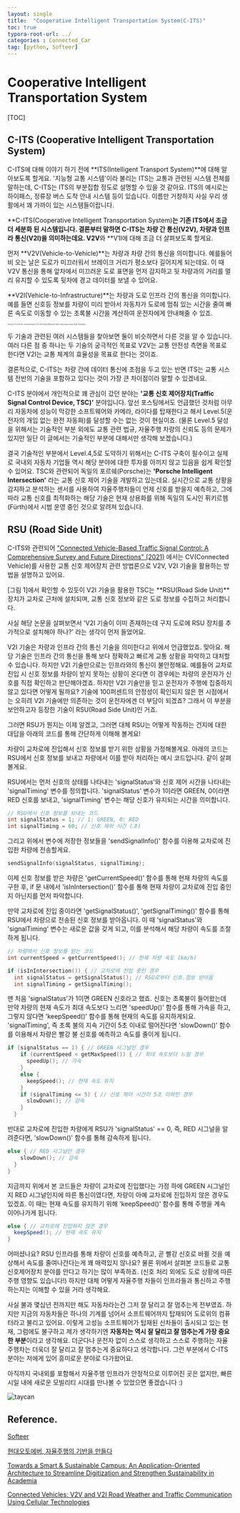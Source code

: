 ```yaml
---
layout: single
title:  "Cooperative Intelligent Transportation System(C-ITS)"
toc: true
typora-root-url: ../
categories : Connected_Car
tag: [python, Softeer]
---
```


# Cooperative Intelligent Transportation System

[TOC]

## C-ITS (Cooperative Intelligent Transportation System)

C-ITS에 대해 이야기 하기 전에 **ITS(Intelligent Transport System)**에 대해 알아보도록 할게요.
'지능형 교통 시스템'이라 불리는 ITS는 교통과 관련된 시스템 전체를 말하는데, C-ITS는 ITS의 부분집합 정도로 설명할 수 있을 것 같아요. ITS의 예시로는 하이패스, 정류장 버스 도착 안내 시스템 등이 있습니다. 이름만 거창하지 사실 우리 생활에서 꽤 가까이 있는 시스템들이랍니다. 

**C-ITS(Cooperative Intelligent Transportation System)**는 기존 ITS에서 조금 더 세분화 된 시스템입니다. 결론부터 말하면 C-ITS는 차량 간 통신(V2V), 차량과 인프라 통신(V2I)을 의미하는데요. V2V**와 **V1I에 대해 조금 더 살펴보도록 할게요.

먼저 **V2V(Vehicle-to-Vehicle)**는 차량과 차량 간의 통신을 의미합니다. 예를들어 비 오는 날은 도로가 미끄러워서 브레이크 거리가 평소보다 길어지게 되는데요. 이 때 V2V 통신을 통해 앞차에서 미끄러운 도로 표면을 먼저 감지하고 뒷 차량과의 거리를 멀리 유지할 수 있도록 뒷차에 경고 데이터를 보낼 수 있어요.

**V2I(Vehicle-to-Infrastructure)**는 차량과 도로 인프라 간의 통신을 의미합니다. 예를 들면 신호등 정보를 차량이 미리 받아서 자동차가 도로에 멈춰 있는 시간을 줄여 빠른 속도로 이동할 수 있는 초록불 시간을 계산하여 운전자에게 안내해줄 수 있죠.

<img src="https://www.mdpi.com/sensors/sensors-22-01142/article_deploy/html/images/sensors-22-01142-g001.png" alt="Sensors | Free Full-Text | Connected Vehicles: V2V and V2I Road Weather and  Traffic Communication Using Cellular Technologies" style="zoom: 20%;" />

[^그림1]: Vehicular communication scenarios in an ITS

두 기술과 관련된 여러 시스템들을 찾아보면 둘이 비슷하면서 다른 것을 알 수 있습니다. 여러 다른 점 중 하나는 두 기술의 궁극적인 목표로 V2V는 교통 안전성 측면을 목표로 한다면 V2I는 교통 체계의 효율성을 목표로 한다는 것이죠.

결론적으로, C-ITS는 차량 간에 데이터 통신에 초점을 두고 있는 반면 ITS는 교통 시스템 전반의 기술을 포함하고 있다는 것이 가장 큰 차이점이라 말할 수 있겠네요.

C-ITS 분야에서 개인적으로 꽤 관심이 갔던 분야는 **'교통 신호 제어장치(Traffic Signal Control Device, TSC)'** 분야입니다. 앞선 포스팅에서도 언급했던 것처럼 아무리 자동차에 성능이 막강한 소프트웨어와 카메라, 라이다를 탑재한다고 해서 Level.5(운전자의 개입 없는 완전 자동화)를 달성할 수는 없는 것이 현실이죠. (물론 Level.5 달성을 위해서는 기술적인 부분 외에도 교통 관련 법규, 자율주행 차량의 신뢰도 등의 문제가 있지만 일단 이 글에서는 기술적인 부분에 대해서만 생각해 보겠습니다.) 

결국 기술적인 부분에서 Level.4,5로 도약하기 위해서는 C-ITS 구축이 필수이고 실제로 국내외 자동차 기업들 역시 해당 분야에 대한 투자를 아끼지 않고 있음을 쉽게 확인할 수 있어요. TSC와 관련되어 독일의 포르쉐(Porsche)는 **'Porsche Intelligent Intersection'** 라는 교통 신호 제어 기술을 개발하고 있는데요. 실시간으로 교통 상황을 감지하고 분석하는 센서를 사용하여 자율주행차들이 언제 신호를 받을지 예측하고, 그에 따라 교통 신호를 최적화하는 해당 기술은 현재 상용화를 위해 독일의 도시인 퓌키르헴(Fürth)에서 시범 운영 중인 것으로 알려져 있습니다. 



## RSU (Road Side Unit)

C-ITS와 관련되어 ["Connected Vehicle-Based Traffic Signal Control: A Comprehensive Survey and Future Directions" (2021)](https://www.mdpi.com/2071-1050/13/6/3189) 에서는 CV(Connected Vehicle)를 사용한 교통 신호 제어장치 관련 방법론으로 V2V, V2I 기술을 활용하는 방법을 설명하고 있어요.

[그림 1]에서 확인할 수 있듯이  V2I 기술을 활용한 TSC는 **RSU(Road Side Unit)**장치가 교차로 근처에 설치되며, 교통 신호 정보와 같은 도로 정보를 수집하고 처리합니다. 

사실 해당 논문을 살펴보면서 'V2I 기술이 이미 존재하는데 구지 도로에 RSU 장치를 추가적으로 설치해야 하나?' 라는 생각이 먼저 들었어요. 

V2I 기술은 차량과 인프라 간의 통신 기술을 의미한다고 위에서 언급했었죠. 맞아요. 해당 기술은 인프라 간의 통신을 통해 보다 정확하고 빠르게 교통 상황을 파악하고 대처할 수 있습니다. 하지만 V2I 기술만으로는 인프라와의 통신이 불안정해요. 예를들어 교차로 진입 시 신호 정보를 차량이 받지 못하는 상황이 온다면 이 경우에는 차량의 운전자가 신호를 직접 확인하고 판단해야겠죠. 하지만 V2I 기술만을 믿고 운전자가 주행에 집중하지 않고 있다면 어떻게 될까요? 기술에 100퍼센트의 안정성이 확인되지 않은 현 시점에서는 오히려 V2I 기술에만 의존하는 것이 운전자에겐 더 부담이 되겠죠? 그래서 이 부분을 보안하고자 등장한 기술이 RSU(Road Side Unit)인 거죠. 

그러면 RSU가 뭔지는 이제 알겠고, 그러면 대체 RSU는 어떻게 작동하는 건지에 대한 대답을 아래의 코드를 통해 간단하게 이해해 볼게요!

차량이 교차로에 진입해서 신호 정보를 받기 위한 상황을 가정해볼게요.  아래의 코드는 RSU에서 신호 정보를 보내고 차량에서 이를 받아 처리하는 예시 코드입니다. 같이 살펴볼게요.

RSU에서는 먼저 신호의 상태를 나타내는 'signalStatus'와 신호 제어 시간을 나타내는 'signalTiming' 변수를 정의합니다. 'signalStatus' 변수가 1이라면 GREEN, 0이라면 RED 신호를 보내고, 'signalTiming' 변수는 해당 신호가 유지되는 시간을 의미합니다.

```c++
// RSU에서 신호 정보를 보내는 코드
int signalStatus = 1; // 1: GREEN, 0: RED
int signalTiming = 60; // 신호 제어 시간 (초)
```



그리고 위에서 변수에 저장한 정보들을 'sendSignalInfo()' 함수를 이용해 교차로에 진입한 차량에 전송할게요.

```c++
sendSignalInfo(signalStatus, signalTiming);
```



이제 신호 정보를 받은 차량은 'getCurrentSpeed()' 함수를 통해 현재 차량의 속도를 구한 후, if 문 내에서 'isInIntersection()' 함수를 통해 현재 차량이 교차로에 진입 중인지 아닌지를 먼저 파악합니다.

만약 교차로에 진입 중이라면 'getSignalStatus()', 'getSignalTiming()' 함수를 통해 RSU에서 차량으로 전송된 신호 정보를 받아옵니다. 이 때 'signalStatus'와 'signalTiming' 변수는 새로운 값을 갖게 되고, 이를 분석해서 해당 차량이 속도를 조절하게 됩니다.

```c
// 차량에서 신호 정보를 받는 코드
int currentSpeed = getCurrentSpeed(); // 현재 차량 속도 (km/h)

if (isInIntersection()) { // 교차로에 진입 중인 경우
  int signalStatus = getSignalStatus(); // RSU로부터 신호 정보 받아옴
  int signalTiming = getSignalTiming();
```



맨 처음 'signalStatus'가 1이면 GREEN 신호라고 했죠. 신호는 초록불이 들어왔는데 만약 차량의 현재 속도가 최대 속도보다 느리면 'speedUp()' 함수를 통해 가속을 하고, 그렇지 않다면 'keepSpeed()' 함수를 통해 현재의 속도를 유지하게되요. 'signalTiming', 즉 초록 불의 지속 기간이 5초 이내로 떨어진다면 'slowDown()' 함수를 이용해서 차량은 빨강 불 신호를 예측하고 속도를 줄이게 됩니다.

```c
if (signalStatus == 1) { // GREEN 시그널인 경우
    if (currentSpeed < getMaxSpeed()) { // 최대 속도보다 느릴 경우
      speedUp(); // 가속
    }
    else {
      keepSpeed(); // 현재 속도 유지
    }
    if (signalTiming <= 5) { // 신호 제어 시간이 5초 이하인 경우
      slowDown(); // 감속
    }
  } 
```



반대로 교차로에 진입한 차량에게 RSU가  'signalStatus' == 0, 즉, RED 시그널을 알려준다면, 'slowDown()' 함수를 통해 감속하게 됩니다.

```c++
else { // RED 시그널인 경우
    slowDown(); // 감속
  }
}
```



지금까지 위에서 본 코드들은 차량이 교차로에 진입했다는 가정 하에 GREEN 시그널인지 RED 시그널인지에 따른 통신이였다면, 차량이 아예 교차로에 진입하지 않은 경우도 있겠죠. 이 때는 현재 속도를 유지하기 위해 'keepSpeed()' 함수를 통해 주행을 계속 이어나가게 됩니다.

```c#
else { // 교차로에 진입하지 않은 경우
  keepSpeed(); // 현재 속도 유지
}
```



어떠셨나요? RSU 인프라를 통해 차량이 신호를 예측하고, 곧 빨강 신호로 바뀔 것을 예상해서 속도를 줄여나간다는게 꽤 매력있지 않나요? 물론 위에서 살펴본 코드들로 교통신호제어장치 분야를 안다고 하기는 많이 부족하죠. (신호 처리 외에도 도로 상황에 따른 주행 영향도 있습니다!) 하지만 대체 어떻게 자율주행 차들이 인프라들과 통신하고 주행하는지는 이해할 수 있을 거라 생각해요. 

사실 불과 몇십년 전까지만 해도 자동차라는건 그저 잘 달리고 잘 멈추는게 전부였죠. 하지만 지금의 자동차들은 하나의 기계를 넘어서 소프트웨어까지 탑재되어 도로위의 컴퓨터라고 불리고 있어요. 이렇게 고성능 소프트웨어가 탑재된 신차들이 출시되고 있는 현재, 그럼에도 불구하고 제가 생각하기엔 **자동차는 역시 잘 달리고 잘 멈추는게 가장 중요한 부분**이라고 생각해요. 더군다나 운전자 없이 스스로 생각하고 스스로 주행하는 자율주행차는 더욱더 잘 달리고 잘 멈추는게 중요하다고 생각합니다.  그런 부분에서 C-ITS 분야는 저에게 있어 흥미로운 분야로 다가왔어요. 

아직까지 국내외를 포함해서 자율주행 인프라가 안정적으로 이루어진 곳은 없지만, 빠른 시일 내에 새로운 모빌리티 시대를 만나볼 수 있었으면 좋겠습니다 :)



![taycan](/../../Desktop/taycan.jpeg)





## Reference.

[Softeer](https://softeer.ai/practice/info.do?idx=1&eid=580)

[현대오토에버, 자율주행의 기반을 만들다](https://softeer.ai/connect/softeerblog/detail.do?id=103)

[Towards a Smart & Sustainable Campus: An Application-Oriented Architecture to Streamline Digitization and Strengthen Sustainability in Academia](https://www.mdpi.com/2071-1050/13/6/3189)

[Connected Vehicles: V2V and V2I Road Weather and Traffic Communication Using Cellular Technologies](https://www.mdpi.com/1424-8220/22/3/1142)

